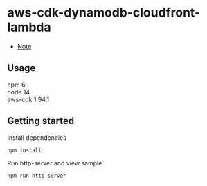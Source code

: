 # aws-cdk-dynamodb-cloudfront-lambda

- [Note](./docs/note.md)

## Usage
npm 6  
node 14  
aws-cdk 1.94.1  

## Getting started

Install dependencies
```
npm install
```

Run http-server and view sample
```
npm run http-server
```

